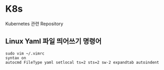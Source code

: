 # K8s

Kubernetes 관련 Repository

## Linux Yaml 파일 띄어쓰기 명령어
```
sudo vim ~/.vimrc
syntax on
autocmd FileType yaml setlocal ts=2 sts=2 sw-2 expandtab autoindent
```

